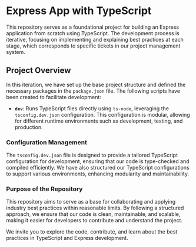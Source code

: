 # Express App with TypeScript

This repository serves as a foundational project for building an Express application from scratch using TypeScript. The development process is iterative, focusing on implementing and explaining best practices at each stage, which corresponds to specific tickets in our project management system.

## Project Overview

In this iteration, we have set up the base project structure and defined the necessary packages in the `package.json` file. The following scripts have been created to facilitate development:

- **`dev`**: Runs TypeScript files directly using `ts-node`, leveraging the `tsconfig.dev.json` configuration. This configuration is modular, allowing for different runtime environments such as development, testing, and production.

### Configuration Management

The `tsconfig.dev.json` file is designed to provide a tailored TypeScript configuration for development, ensuring that our code is type-checked and compiled efficiently. We have also structured our TypeScript configurations to support various environments, enhancing modularity and maintainability.

### Purpose of the Repository

This repository aims to serve as a base for collaborating and applying industry best practices within reasonable limits. By following a structured approach, we ensure that our code is clean, maintainable, and scalable, making it easier for developers to contribute and understand the project.

We invite you to explore the code, contribute, and learn about the best practices in TypeScript and Express development.
